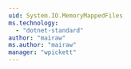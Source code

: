```yaml
---
uid: System.IO.MemoryMappedFiles
ms.technology: 
  - "dotnet-standard"
author: "mairaw"
ms.author: "mairaw"
manager: "wpickett"
---
```

